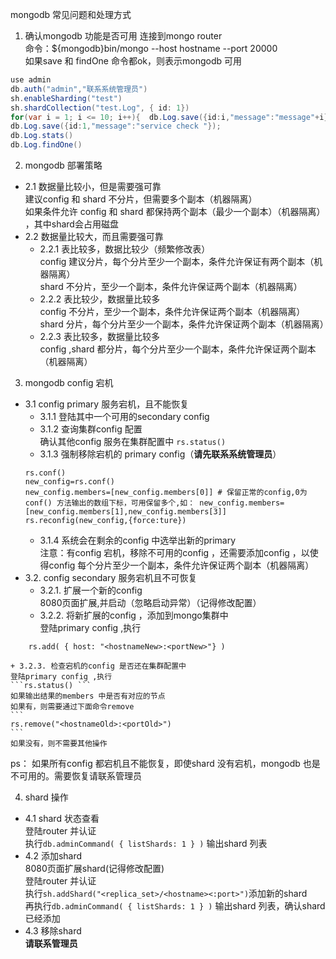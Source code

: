 mongodb 常见问题和处理方式

1. 确认mongodb 功能是否可用
连接到mongo router   
命令：${mongodb}bin/mongo --host hostname --port 20000    
如果save 和 findOne 命令都ok，则表示mongodb 可用 
```java  
use admin  
db.auth("admin","联系系统管理员")  
sh.enableSharding("test")
sh.shardCollection("test.Log", { id: 1})
for(var i = 1; i <= 10; i++){  db.Log.save({id:i,"message":"message"+i});}
db.Log.save({id:1,"message":"service check "});
db.Log.stats()
db.Log.findOne()
```
2. mongodb 部署策略  
 + 2.1 数据量比较小，但是需要强可靠  
建议config 和 shard 不分片，但需要多个副本（机器隔离）  
如果条件允许 config 和 shard 都保持两个副本（最少一个副本）（机器隔离）  ，其中shard会占用磁盘   
 + 2.2 数据量比较大，而且需要强可靠  
    + 2.2.1 表比较多，数据比较少（频繁修改表）  
config 建议分片，每个分片至少一个副本，条件允许保证有两个副本（机器隔离）  
shard 不分片，至少一个副本，条件允许保证两个副本（机器隔离）  
    + 2.2.2 表比较少，数据量比较多  
config 不分片，至少一个副本，条件允许保证两个副本（机器隔离）  
shard 分片，每个分片至少一个副本，条件允许保证两个副本（机器隔离）  
    + 2.2.3 表比较多，数据量比较多  
config ,shard 都分片，每个分片至少一个副本，条件允许保证两个副本（机器隔离）  

3. mongodb config 宕机  
 + 3.1 config primary 服务宕机，且不能恢复  
    + 3.1.1 登陆其中一个可用的secondary config   
    + 3.1.2 查询集群config 配置  
    确认其他config 服务在集群配置中
    ```rs.status()  ```  
    + 3.1.3 强制移除宕机的 primary config（**请先联系系统管理员**）  
    ```mongodb
    rs.conf()
    new_config=rs.conf()
    new_config.members=[new_config.members[0]] # 保留正常的config,0为conf() 方法输出的数组下标，可用保留多个,如： new_config.members=[new_config.members[1],new_config.members[3]]
    rs.reconfig(new_config,{force:ture})
    ```    
    + 3.1.4 系统会在剩余的config 中选举出新的primary  
    注意：有config 宕机，移除不可用的config ，还需要添加config ，以使得config 每个分片至少一个副本，条件允许保证两个副本（机器隔离）  
 + 3.2. config secondary 服务宕机且不可恢复  
    + 3.2.1. 扩展一个新的config   
    8080页面扩展,并启动（忽略启动异常）（记得修改配置）  
    + 3.2.2. 将新扩展的config ，添加到mongo集群中  
    登陆primary config ,执行  
```
    rs.add( { host: "<hostnameNew>:<portNew>"} ) 
```
    + 3.2.3. 检查宕机的config 是否还在集群配置中   
    登陆primary config ,执行
    ```rs.status() ```  
    如果输出结果的members 中是否有对应的节点  
    如果有，则需要通过下面命令remove  
    ```
    rs.remove("<hostnameOld>:<portOld>")
    ```
    如果没有，则不需要其他操作  
ps： 如果所有config 都宕机且不能恢复，即使shard 没有宕机，mongodb 也是不可用的。需要恢复请联系管理员  

4. shard 操作  
 + 4.1 shard 状态查看  
 登陆router 并认证   
 执行```db.adminCommand( { listShards: 1 } )``` 输出shard 列表
 + 4.2 添加shard   
 8080页面扩展shard(记得修改配置)  
 登陆router 并认证  
 执行```sh.addShard("<replica_set>/<hostname><:port>")```添加新的shard  
 再执行```db.adminCommand( { listShards: 1 } )``` 输出shard 列表，确认shard已经添加
 + 4.3 移除shard  
 **请联系管理员** 
